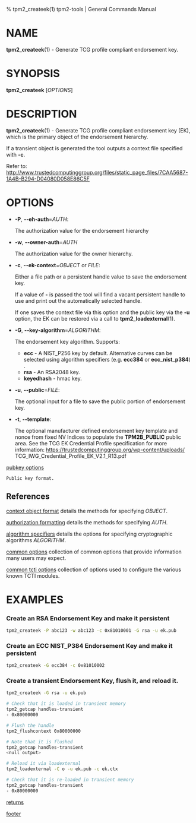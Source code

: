 % tpm2_createek(1) tpm2-tools | General Commands Manual

# NAME

**tpm2_createek**(1) - Generate TCG profile compliant endorsement key.

# SYNOPSIS

**tpm2_createek** [*OPTIONS*]

# DESCRIPTION

**tpm2_createek**(1) - Generate TCG profile compliant endorsement key (EK),
which is the primary object of the endorsement hierarchy.

If a transient object is generated the tool outputs a context file specified
with **-c**.

Refer to:
<http://www.trustedcomputinggroup.org/files/static_page_files/7CAA5687-1A4B-B294-D04080D058E86C5F>

# OPTIONS

  * **-P**, **\--eh-auth**=_AUTH_:

    The authorization value for the endorsement hierarchy

  * **-w**, **\--owner-auth**=_AUTH_

    The authorization value for the owner hierarchy.

  * **-c**, **\--ek-context**=_OBJECT_ or _FILE_:

    Either a file path or a persistent handle value to save the endorsement key.

    If a value of **-** is passed the tool will find a vacant persistent handle
    to use and print out the automatically selected handle.

    If one saves the context file via this option and the public key via the
    **-u** option, the EK can be restored via a call to **tpm2_loadexternal**(1).

  * **-G**, **\--key-algorithm**=_ALGORITHM_:

    The endorsement key algorithm. Supports:
    * **ecc** - A NIST_P256 key by default. Alternative curves can be selected
      using algorithm specifiers (e.g. **ecc384** or **ecc_nist_p384**) .
    * **rsa** - An RSA2048 key.
    * **keyedhash** - hmac key.

  * **-u**, **\--public**=_FILE_:

    The optional input for a file to save the public portion of endorsement key.

  * **-t**, **\--template**:

    The optional manufacturer defined endorsement key template and nonce from
    fixed NV Indices to populate the **TPM2B_PUBLIC** public area.
    See the TCG EK Credential Profile specification for more information:
    https://trustedcomputinggroup.org/wp-content/uploads/
    TCG_IWG_Credential_Profile_EK_V2.1_R13.pdf

[pubkey options](common/pubkey.md)

    Public key format.

## References

[context object format](common/ctxobj.md) details the methods for specifying
_OBJECT_.

[authorization formatting](common/authorizations.md) details the methods for
specifying _AUTH_.

[algorithm specifiers](common/alg.md) details the options for specifying
cryptographic algorithms _ALGORITHM_.

[common options](common/options.md) collection of common options that provide
information many users may expect.

[common tcti options](common/tcti.md) collection of options used to configure
the various known TCTI modules.

# EXAMPLES

### Create an RSA Endorsement Key and make it persistent
```bash
tpm2_createek -P abc123 -w abc123 -c 0x81010001 -G rsa -u ek.pub
```

### Create an ECC NIST_P384 Endorsement Key and make it persistent
```bash
tpm2_createek -G ecc384 -c 0x81010002
```

### Create a transient Endorsement Key, flush it, and reload it.
```bash
tpm2_createek -G rsa -u ek.pub

# Check that it is loaded in transient memory
tpm2_getcap handles-transient
- 0x80000000

# Flush the handle
tpm2_flushcontext 0x80000000

# Note that it is flushed
tpm2_getcap handles-transient
<null output>

# Reload it via loadexternal
tpm2_loadexternal -C o -u ek.pub -c ek.ctx

# Check that it is re-loaded in transient memory
tpm2_getcap handles-transient
- 0x80000000

```

[returns](common/returns.md)

[footer](common/footer.md)
